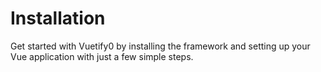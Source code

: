 # Installation

Get started with Vuetify0 by installing the framework and setting up your Vue application with just a few simple steps.
